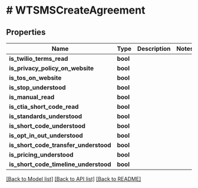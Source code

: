 # # WTSMSCreateAgreement

## Properties

Name | Type | Description | Notes
------------ | ------------- | ------------- | -------------
**is_twilio_terms_read** | **bool** |  |
**is_privacy_policy_on_website** | **bool** |  |
**is_tos_on_website** | **bool** |  |
**is_stop_understood** | **bool** |  |
**is_manual_read** | **bool** |  |
**is_ctia_short_code_read** | **bool** |  |
**is_standards_understood** | **bool** |  |
**is_short_code_understood** | **bool** |  |
**is_opt_in_out_understood** | **bool** |  |
**is_short_code_transfer_understood** | **bool** |  |
**is_pricing_understood** | **bool** |  |
**is_short_code_timeline_understood** | **bool** |  |

[[Back to Model list]](../../README.md#models) [[Back to API list]](../../README.md#endpoints) [[Back to README]](../../README.md)
